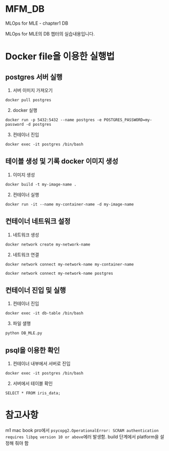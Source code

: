 # MFM_DB
MLOps for MLE - chapter1 DB

MLOps for MLE의 DB 챕터의 실습내용입니다.

# Docker file을 이용한 실행법

## postgres 서버 실행
1. 서버 이미지 가져오기

`docker pull postgres`

2. docker 실행

`docker run -p 5432:5432 --name postgres -e POSTGRES_PASSWORD=my-password -d postgres`

3. 컨테이너 진입

`docker exec -it postgres /bin/bash`

## 테이블 생성 및 기록 docker 이미지 생성
1. 이미지 생성

`docker build -t my-image-name .`

2. 컨테이너 실행

`docker run -it --name my-container-name -d my-image-name`

## 컨테이너 네트워크 설정
1. 네트워크 생성

`docker network create my-network-name`

2. 네트워크 연결

`docker network connect my-network-name my-container-name`

`docker network connect my-network-name postgres`

## 컨테이너 진입 및 실행
1. 컨테이너 진입

`docker exec -it db-table /bin/bash`

3. 파일 샐행

`python DB_MLE.py`

## psql을 이용한 확인
1. 컨테이너 내부에서 서버로 진입

`docker exec -it postgres /bin/bash`

2. 서버에서 테이블 확인

`SELECT * FROM iris_data;`

# 참고사항
m1 mac book pro에서 `psycopg2.OperationalError: SCRAM authentication requires libpq version 10 or above`에러 발생함.
build 단계에서 platform을 설정해 줘야 함
